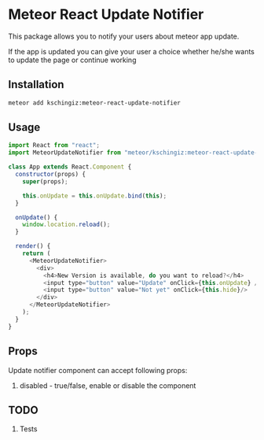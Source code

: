 # Meteor React Update Notifier

This package allows you to notify your users about meteor app update.

If the app is updated you can give your user a choice whether he/she wants to update the page or continue working

## Installation

```bash
meteor add kschingiz:meteor-react-update-notifier
```

## Usage

```js
import React from "react";
import MeteorUpdateNotifier from "meteor/kschingiz:meteor-react-update-notifier";

class App extends React.Component {
  constructor(props) {
    super(props);

    this.onUpdate = this.onUpdate.bind(this);
  }

  onUpdate() {
    window.location.reload();
  }

  render() {
    return (
      <MeteorUpdateNotifier>
        <div>
          <h4>New Version is available, do you want to reload?</h4>
          <input type="button" value="Update" onClick={this.onUpdate} />
          <input type="button" value="Not yet" onClick={this.hide}/>
        </div>
      </MeteorUpdateNotifier>
    );
  }
}
```

## Props

Update notifier component can accept following props:

1.  disabled - true/false, enable or disable the component

## TODO

1.  Tests
